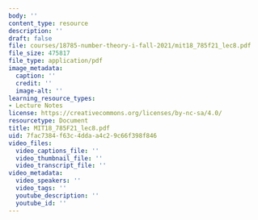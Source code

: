 ```yaml
---
body: ''
content_type: resource
description: ''
draft: false
file: courses/18785-number-theory-i-fall-2021/mit18_785f21_lec8.pdf
file_size: 475817
file_type: application/pdf
image_metadata:
  caption: ''
  credit: ''
  image-alt: ''
learning_resource_types:
- Lecture Notes
license: https://creativecommons.org/licenses/by-nc-sa/4.0/
resourcetype: Document
title: MIT18_785F21_lec8.pdf
uid: 7fac7384-f63c-4dda-a4c2-9c66f398f846
video_files:
  video_captions_file: ''
  video_thumbnail_file: ''
  video_transcript_file: ''
video_metadata:
  video_speakers: ''
  video_tags: ''
  youtube_description: ''
  youtube_id: ''
---
```

